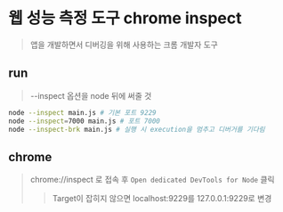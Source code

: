 # 웹 성능 측정 도구 chrome inspect

> 앱을 개발하면서 디버깅을 위해 사용하는 크롬 개발자 도구

## run

> --inspect 옵션을 node 뒤에 써줄 것

```sh
node --inspect main.js # 기본 포트 9229
node --inspect=7000 main.js # 포트 7000
node --inspect-brk main.js # 실행 시 execution을 멈추고 디버거를 기다림
```

## chrome

> chrome://inspect 로 접속 후 `Open dedicated DevTools for Node` 클릭
>
> > Target이 잡히지 않으면 localhost:9229를 127.0.0.1:9229로 변경
